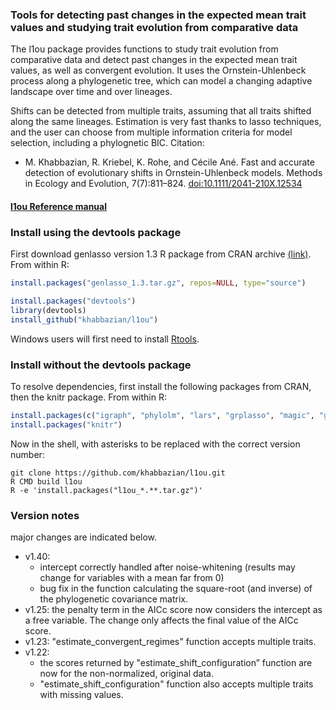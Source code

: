 
### Tools for detecting past changes in the expected mean trait values and studying trait evolution from comparative data

The l1ou package provides functions to study trait evolution from comparative data and detect past changes in the expected mean trait values, as well as convergent evolution. It uses the Ornstein-Uhlenbeck process along a phylogenetic tree, which can model a changing adaptive landscape over time and over lineages. 
<!--Detection of evolutionary shifts in trait evolution from extant taxa is motivated by the study of convergent evolution, or to correlate shifts in traits with habitat changes or with changes in other phenotypes.-->
Shifts can be detected from multiple traits, assuming that all traits shifted along the same lineages. Estimation is very fast thanks to lasso techniques, and the user can choose from multiple information criteria for model selection, including a phylognetic BIC. 
Citation: 

- M. Khabbazian, R. Kriebel, K. Rohe, and C&eacute;cile An&eacute;.
Fast and accurate detection of evolutionary shifts in Ornstein-Uhlenbeck models.
Methods in Ecology and Evolution, 7(7):811–824.
[doi:10.1111/2041-210X.12534](http://dx.doi.org/10.1111/2041-210X.12534)

#### [l1ou Reference manual](https://github.com/khabbazian/l1ou/blob/master/l1ou.pdf)

### Install using the devtools package

First download genlasso version 1.3 R package from CRAN archive [(link)](https://cran.r-project.org/src/contrib/Archive/genlasso/genlasso_1.3.tar.gz). 
From within R:
```r
install.packages("genlasso_1.3.tar.gz", repos=NULL, type="source")
```

```r
install.packages("devtools")
library(devtools)
install_github("khabbazian/l1ou")
```
Windows users will first need to install [Rtools](https://cran.r-project.org/bin/windows/Rtools/).

### Install without the devtools package

To resolve dependencies, first install the following packages from CRAN, then the knitr package.
From within R:
```r
install.packages(c("igraph", "phylolm", "lars", "grplasso", "magic", "genlasso", "Rcpp"))
install.packages("knitr")
```
Now in the shell, with asterisks to be replaced with the correct version number:
```shell
git clone https://github.com/khabbazian/l1ou.git 
R CMD build l1ou 
R -e 'install.packages("l1ou_*.**.tar.gz")'
```

### Version notes 

major changes are indicated below.

- v1.40:
  * intercept correctly handled after noise-whitening
  (results may change for variables with a mean far from 0)
  * bug fix in the function calculating the square-root (and inverse) of the
  phylogenetic covariance matrix.
- v1.25: the penalty term in the AICc score now considers the intercept as a free variable.
  The change only affects the final value of the AICc score.
- v1.23: "estimate\_convergent\_regimes" function accepts multiple traits. 
- v1.22: 
	* the scores returned by "estimate\_shift\_configuration” function are now for the non-normalized, original data.
	* "estimate\_shift\_configuration" function also accepts multiple traits with missing values. 

